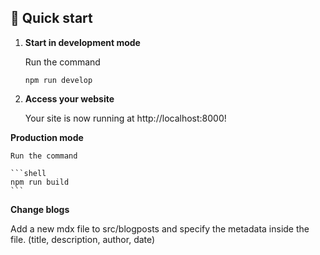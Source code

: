 
## 🚀 Quick start

1.  **Start in development mode**

    Run the command

    ```shell
    npm run develop
    ```

2.  **Access your website**

    Your site is now running at http://localhost:8000!


  **Production mode**

    Run the command

    ```shell
    npm run build
    ```
    
  **Change blogs**

 Add a new mdx file to src/blogposts and specify the metadata inside the file. (title, description, author, date)
    
    
